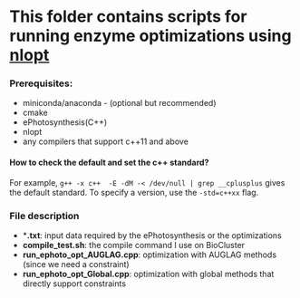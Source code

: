 # This folder contains scripts for running enzyme optimizations using [nlopt](https://nlopt.readthedocs.io/en/latest/)
### Prerequisites: 
- miniconda/anaconda - (optional but recommended)
- cmake
- ePhotosynthesis(C++)
- nlopt
- any compilers that support c++11 and above
#### How to check the default and set the c++ standard?
For example, `g++ -x c++  -E -dM -< /dev/null | grep __cplusplus` gives the default standard. 
To specify a version, use the `-std=c++xx` flag.
### File description
- ***.txt**: input data required by the ePhotosynthesis or the optimizations
- **compile_test.sh**: the compile command I use on BioCluster
- **run_ephoto_opt_AUGLAG.cpp**: optimization with AUGLAG methods (since we need a constraint)
- **run_ephoto_opt_Global.cpp**: optimization with global methods that directly support constraints
